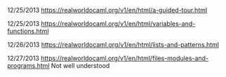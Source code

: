 12/25/2013 https://realworldocaml.org/v1/en/html/a-guided-tour.html

12/25/2013 https://realworldocaml.org/v1/en/html/variables-and-functions.html

12/26/2013 https://realworldocaml.org/v1/en/html/lists-and-patterns.html

12/27/2013 https://realworldocaml.org/v1/en/html/files-modules-and-programs.html	Not well understood
